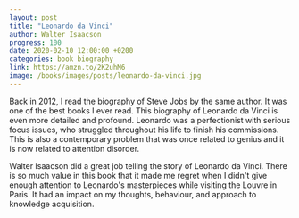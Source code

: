 ```yaml
---
layout: post
title: "Leonardo da Vinci"
author: Walter Isaacson
progress: 100
date: 2020-02-10 12:00:00 +0200
categories: book biography
link: https://amzn.to/2K2uhM6
image: /books/images/posts/leonardo-da-vinci.jpg
---
```


Back in 2012, I read the biography of Steve Jobs by the same author. It was one of the best books I ever read. This biography of Leonardo da Vinci is even more detailed and profound. Leonardo was a perfectionist with serious focus issues, who struggled throughout his life to finish his commissions. This is also a contemporary problem that was once related to genius and it is now related to attention disorder.

Walter Isaacson did a great job telling the story of Leonardo da Vinci. There is so much value in this book that it made me regret when I didn't give enough attention to Leonardo's masterpieces while visiting the Louvre in Paris. It had an impact on my thoughts, behaviour, and approach to knowledge acquisition.
